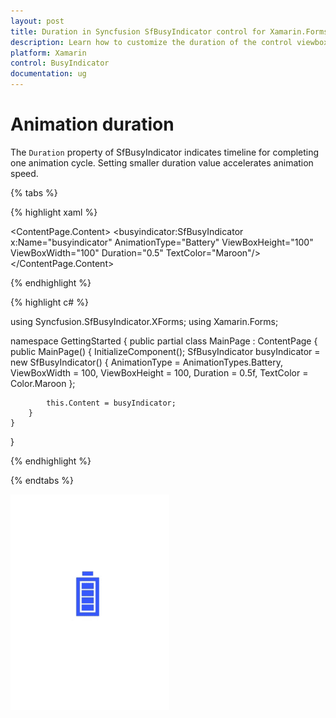 ```yaml
---
layout: post
title: Duration in Syncfusion SfBusyIndicator control for Xamarin.Forms
description: Learn how to customize the duration of the control viewbox
platform: Xamarin
control: BusyIndicator
documentation: ug
---
```

# Animation duration

The `Duration` property of SfBusyIndicator indicates timeline for completing one animation cycle. Setting smaller duration value accelerates animation speed.

{% tabs %}

{% highlight xaml %}

<?xml version="1.0" encoding="utf-8" ?>
<ContentPage xmlns="http://xamarin.com/schemas/2014/forms"
             xmlns:x="http://schemas.microsoft.com/winfx/2009/xaml"
             xmlns:local="clr-namespace:GettingStarted"
             xmlns:busyindicator="clr-namespace:Syncfusion.SfBusyIndicator.XForms;assembly=Syncfusion.SfBusyIndicator.XForms"
             x:Class="GettingStarted.MainPage">
    <ContentPage.Content>
        <busyindicator:SfBusyIndicator x:Name="busyindicator" 
                                       AnimationType="Battery" 
                                       ViewBoxHeight="100"
                                       ViewBoxWidth="100"
                                       Duration="0.5"
                                       TextColor="Maroon"/>
    </ContentPage.Content>
</ContentPage>

{% endhighlight %}

{% highlight c# %}

using Syncfusion.SfBusyIndicator.XForms;
using Xamarin.Forms;

namespace GettingStarted
{
    public partial class MainPage : ContentPage
    {
        public MainPage()
        {
            InitializeComponent();
            SfBusyIndicator busyIndicator = new SfBusyIndicator()
            {
                AnimationType = AnimationTypes.Battery,
                ViewBoxWidth = 100,
                ViewBoxHeight = 100,
                Duration = 0.5f,
                TextColor = Color.Maroon
            };

            this.Content = busyIndicator;
        }
    }
}
    
{% endhighlight %}

{% endtabs %}

![Maximum Duration](hostingsfbusyindicator_images/Maximum.gif)




